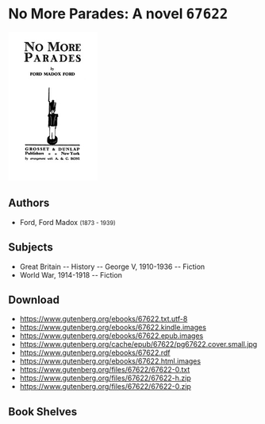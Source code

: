 # No More Parades: A novel <kbd>67622</kbd>

![](./cover.medium.jpg "")

## Authors


 - Ford, Ford Madox <small>(1873 - 1939)</small>

## Subjects


 - Great Britain -- History -- George V, 1910-1936 -- Fiction
 - World War, 1914-1918 -- Fiction

## Download


 - https://www.gutenberg.org/ebooks/67622.txt.utf-8
 - https://www.gutenberg.org/ebooks/67622.kindle.images
 - https://www.gutenberg.org/ebooks/67622.epub.images
 - https://www.gutenberg.org/cache/epub/67622/pg67622.cover.small.jpg
 - https://www.gutenberg.org/ebooks/67622.rdf
 - https://www.gutenberg.org/ebooks/67622.html.images
 - https://www.gutenberg.org/files/67622/67622-0.txt
 - https://www.gutenberg.org/files/67622/67622-h.zip
 - https://www.gutenberg.org/files/67622/67622-0.zip

## Book Shelves


